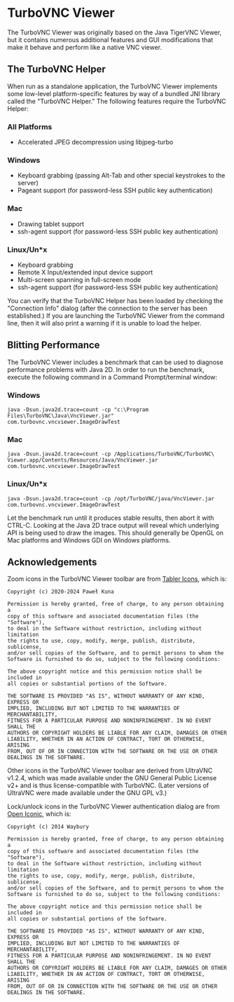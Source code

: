 TurboVNC Viewer
===============

The TurboVNC Viewer was originally based on the Java TigerVNC Viewer, but it
contains numerous additional features and GUI modifications that make it behave
and perform like a native VNC viewer.


The TurboVNC Helper
-------------------

When run as a standalone application, the TurboVNC Viewer implements some
low-level platform-specific features by way of a bundled JNI library called the
"TurboVNC Helper."  The following features require the TurboVNC Helper:

### All Platforms

* Accelerated JPEG decompression using libjpeg-turbo

### Windows

* Keyboard grabbing (passing Alt-Tab and other special keystrokes to the
  server)
* Pageant support (for password-less SSH public key authentication)

### Mac

* Drawing tablet support
* ssh-agent support (for password-less SSH public key authentication)

### Linux/Un*x

* Keyboard grabbing
* Remote X Input/extended input device support
* Multi-screen spanning in full-screen mode
* ssh-agent support (for password-less SSH public key authentication)

You can verify that the TurboVNC Helper has been loaded by checking the
"Connection Info" dialog (after the connection to the server has been
established.)  If you are launching the TurboVNC Viewer from the command line,
then it will also print a warning if it is unable to load the helper.


Blitting Performance
--------------------

The TurboVNC Viewer includes a benchmark that can be used to diagnose
performance problems with Java 2D.  In order to run the benchmark, execute the
following command in a Command Prompt/terminal window:

### Windows

    java -Dsun.java2d.trace=count -cp "c:\Program Files\TurboVNC\Java\VncViewer.jar" com.turbovnc.vncviewer.ImageDrawTest

### Mac

    java -Dsun.java2d.trace=count -cp /Applications/TurboVNC/TurboVNC\ Viewer.app/Contents/Resources/Java/VncViewer.jar com.turbovnc.vncviewer.ImageDrawTest

### Linux/Un*x

    java -Dsun.java2d.trace=count -cp /opt/TurboVNC/java/VncViewer.jar com.turbovnc.vncviewer.ImageDrawTest

Let the benchmark run until it produces stable results, then abort it with
CTRL-C.  Looking at the Java 2D trace output will reveal which underlying API
is being used to draw the images.  This should generally be OpenGL on Mac
platforms and Windows GDI on Windows platforms.


Acknowledgements
----------------

Zoom icons in the TurboVNC Viewer toolbar are from
[Tabler Icons](https://github.com/tabler/tabler-icons), which is:

    Copyright (c) 2020-2024 Paweł Kuna

    Permission is hereby granted, free of charge, to any person obtaining a
    copy of this software and associated documentation files (the "Software"),
    to deal in the Software without restriction, including without limitation
    the rights to use, copy, modify, merge, publish, distribute, sublicense,
    and/or sell copies of the Software, and to permit persons to whom the
    Software is furnished to do so, subject to the following conditions:

    The above copyright notice and this permission notice shall be included in
    all copies or substantial portions of the Software.

    THE SOFTWARE IS PROVIDED "AS IS", WITHOUT WARRANTY OF ANY KIND, EXPRESS OR
    IMPLIED, INCLUDING BUT NOT LIMITED TO THE WARRANTIES OF MERCHANTABILITY,
    FITNESS FOR A PARTICULAR PURPOSE AND NONINFRINGEMENT. IN NO EVENT SHALL THE
    AUTHORS OR COPYRIGHT HOLDERS BE LIABLE FOR ANY CLAIM, DAMAGES OR OTHER
    LIABILITY, WHETHER IN AN ACTION OF CONTRACT, TORT OR OTHERWISE, ARISING
    FROM, OUT OF OR IN CONNECTION WITH THE SOFTWARE OR THE USE OR OTHER
    DEALINGS IN THE SOFTWARE.

Other icons in the TurboVNC Viewer toolbar are derived from UltraVNC v1.2.4,
which was made available under the GNU General Public License v2+ and is thus
license-compatible with TurboVNC.  (Later versions of UltraVNC were made
available under the GNU GPL v3.)

Lock/unlock icons in the TurboVNC Viewer authentication dialog are from
[Open Iconic](https://github.com/iconic/open-iconic), which is:

    Copyright (c) 2014 Waybury

    Permission is hereby granted, free of charge, to any person obtaining a
    copy of this software and associated documentation files (the "Software"),
    to deal in the Software without restriction, including without limitation
    the rights to use, copy, modify, merge, publish, distribute, sublicense,
    and/or sell copies of the Software, and to permit persons to whom the
    Software is furnished to do so, subject to the following conditions:

    The above copyright notice and this permission notice shall be included in
    all copies or substantial portions of the Software.

    THE SOFTWARE IS PROVIDED "AS IS", WITHOUT WARRANTY OF ANY KIND, EXPRESS OR
    IMPLIED, INCLUDING BUT NOT LIMITED TO THE WARRANTIES OF MERCHANTABILITY,
    FITNESS FOR A PARTICULAR PURPOSE AND NONINFRINGEMENT. IN NO EVENT SHALL THE
    AUTHORS OR COPYRIGHT HOLDERS BE LIABLE FOR ANY CLAIM, DAMAGES OR OTHER
    LIABILITY, WHETHER IN AN ACTION OF CONTRACT, TORT OR OTHERWISE, ARISING
    FROM, OUT OF OR IN CONNECTION WITH THE SOFTWARE OR THE USE OR OTHER
    DEALINGS IN THE SOFTWARE.
